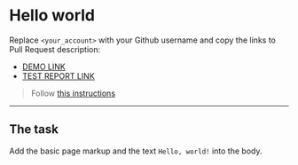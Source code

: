 # Hello world
Replace `<your_account>` with your Github username and copy the links to Pull Request description:
- [DEMO LINK](https://Peter-Pokhylko.github.io/layout_hello-world.git)
- [TEST REPORT LINK](https://Peter-Pokhylko.github.io/layout_hello-world/report/html_report/)

> Follow [this instructions](https://mate-academy.github.io/layout_task-guideline/#how-to-solve-the-layout-tasks-on-github)
___

## The task
Add the basic page markup and the text `Hello, world!` into the body.
